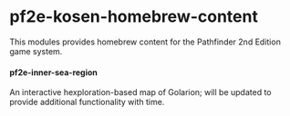 # pf2e-kosen-homebrew-content

This modules provides homebrew content for the Pathfinder 2nd Edition game system.

#### pf2e-inner-sea-region
An interactive hexploration-based map of Golarion; will be updated to provide additional functionality with time.

